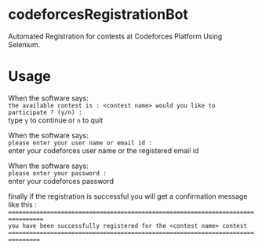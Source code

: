 # codeforcesRegistrationBot
Automated Registration for contests at Codeforces Platform Using Selenium.
# Usage
When the software says:  
`the available contest is : <contest name> would you like to participate ? (y/n) : `  
type `y` to continue or `n` to quit
  
  When the software says:  
  `please enter your user name or email id : `  
   enter your codeforces user name or the registered email id
   
   When the software says:  
  `please enter your password : `  
   enter your codeforces password
   
   finally if the registration is successful you will get a confirmation message like this : 
`================================================================================`  
`you have been successfully registered for the <contest name> contest`  
`===============================================================================`  
   
